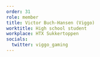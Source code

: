 ```yaml
---
order: 31
role: member
title: Victor Buch-Hansen (Viggo)
worktitle: High school student
workplace: HTX Sukkertoppen
socials:
  twitter: viggo_gaming
---
```

